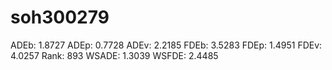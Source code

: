 # soh300279

ADEb: 1.8727
ADEp: 0.7728
ADEv: 2.2185
FDEb: 3.5283
FDEp: 1.4951
FDEv: 4.0257
Rank: 893
WSADE: 1.3039
WSFDE: 2.4485